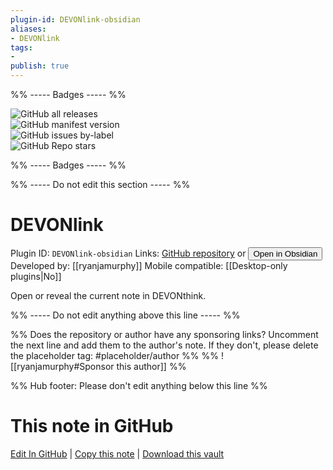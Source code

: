 ```yaml
---
plugin-id: DEVONlink-obsidian
aliases:
- DEVONlink
tags: 
- 
publish: true
---
```


%% ----- Badges ----- %%

![GitHub all releases](https://img.shields.io/github/downloads/ryanjamurphy/DEVONlink-obsidian/total?color=573E7A&logo=github&style=for-the-badge)   
![GitHub manifest version](https://img.shields.io/github/manifest-json/v/ryanjamurphy/DEVONlink-obsidian?color=573E7A&logo=github&style=for-the-badge)   
![GitHub issues by-label](https://img.shields.io/github/issues/ryanjamurphy/DEVONlink-obsidian/help%20wanted?color=573E7A&logo=github&style=for-the-badge)   
![GitHub Repo stars](https://img.shields.io/github/stars/ryanjamurphy/DEVONlink-obsidian?color=573E7A&logo=github&style=for-the-badge)

%% ----- Badges ----- %%

%% ----- Do not edit this section ----- %%

# DEVONlink

Plugin ID: `DEVONlink-obsidian`
Links: [GitHub repository](https://github.com/ryanjamurphy/DEVONlink-obsidian) or [<button id=HH>Open in Obsidian</button>](obsidian://goto-plugin?id=DEVONlink-obsidian)
Developed by: [[ryanjamurphy]]
Mobile compatible: [[Desktop-only plugins|No]]

Open or reveal the current note in DEVONthink.

%% ----- Do not edit anything above this line ----- %% 

%% Does the repository or author have any sponsoring links? Uncomment the next line and add them to the author's note. If they don't, please delete the placeholder tag: #placeholder/author %%
%% ![[ryanjamurphy#Sponsor this author]] %%

%% Hub footer: Please don't edit anything below this line %%

# This note in GitHub

<span class="git-footer">[Edit In GitHub](https://github.dev/obsidian-community/obsidian-hub/blob/main/02%20-%20Community%20Expansions/02.05%20All%20Community%20Expansions/Plugins/DEVONlink-obsidian.md "git-hub-edit-note") | [Copy this note](https://raw.githubusercontent.com/obsidian-community/obsidian-hub/main/02%20-%20Community%20Expansions/02.05%20All%20Community%20Expansions/Plugins/DEVONlink-obsidian.md "git-hub-copy-note") | [Download this vault](https://github.com/obsidian-community/obsidian-hub/archive/refs/heads/main.zip "git-hub-download-vault") </span>
